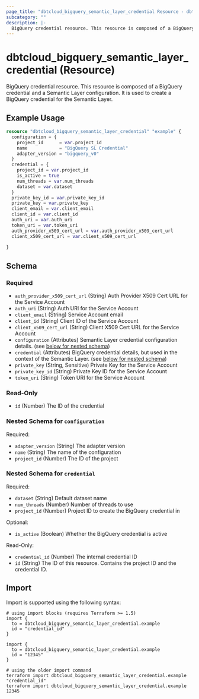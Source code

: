 ```yaml
---
page_title: "dbtcloud_bigquery_semantic_layer_credential Resource - dbtcloud"
subcategory: ""
description: |-
  BigQuery credential resource. This resource is composed of a BigQuery credential and a Semantic Layer configuration. It is used to create a BigQuery credential for the Semantic Layer.
---
```


# dbtcloud_bigquery_semantic_layer_credential (Resource)


BigQuery credential resource. This resource is composed of a BigQuery credential and a Semantic Layer configuration. It is used to create a BigQuery credential for the Semantic Layer.

## Example Usage

```terraform
resource "dbtcloud_bigquery_semantic_layer_credential" "example" {
  configuration = {
    project_id      = var.project_id
	name            = "BigQuery SL Credential"
	adapter_version = "bigquery_v0"
  }
  credential = {
  	project_id = var.project_id
	is_active = true
    num_threads = var.num_threads
	dataset = var.dataset
  }
  private_key_id = var.private_key_id
  private_key = var.private_key
  client_email = var.client_email
  client_id = var.client_id
  auth_uri = var.auth_uri
  token_uri = var.token_uri
  auth_provider_x509_cert_url = var.auth_provider_x509_cert_url
  client_x509_cert_url = var.client_x509_cert_url
  
}
```

<!-- schema generated by tfplugindocs -->
## Schema

### Required

- `auth_provider_x509_cert_url` (String) Auth Provider X509 Cert URL for the Service Account
- `auth_uri` (String) Auth URI for the Service Account
- `client_email` (String) Service Account email
- `client_id` (String) Client ID of the Service Account
- `client_x509_cert_url` (String) Client X509 Cert URL for the Service Account
- `configuration` (Attributes) Semantic Layer credential configuration details. (see [below for nested schema](#nestedatt--configuration))
- `credential` (Attributes) BigQuery credential details, but used in the context of the Semantic Layer. (see [below for nested schema](#nestedatt--credential))
- `private_key` (String, Sensitive) Private Key for the Service Account
- `private_key_id` (String) Private Key ID for the Service Account
- `token_uri` (String) Token URI for the Service Account

### Read-Only

- `id` (Number) The ID of the credential

<a id="nestedatt--configuration"></a>
### Nested Schema for `configuration`

Required:

- `adapter_version` (String) The adapter version
- `name` (String) The name of the configuration
- `project_id` (Number) The ID of the project


<a id="nestedatt--credential"></a>
### Nested Schema for `credential`

Required:

- `dataset` (String) Default dataset name
- `num_threads` (Number) Number of threads to use
- `project_id` (Number) Project ID to create the BigQuery credential in

Optional:

- `is_active` (Boolean) Whether the BigQuery credential is active

Read-Only:

- `credential_id` (Number) The internal credential ID
- `id` (String) The ID of this resource. Contains the project ID and the credential ID.

## Import

Import is supported using the following syntax:

```shell
# using import blocks (requires Terraform >= 1.5)
import {
  to = dbtcloud_bigquery_semantic_layer_credential.example
  id = "credential_id"
}

import {
  to = dbtcloud_bigquery_semantic_layer_credential.example
  id = "12345"
}

# using the older import command
terraform import dbtcloud_bigquery_semantic_layer_credential.example "credential_id"
terraform import dbtcloud_bigquery_semantic_layer_credential.example 12345
```
